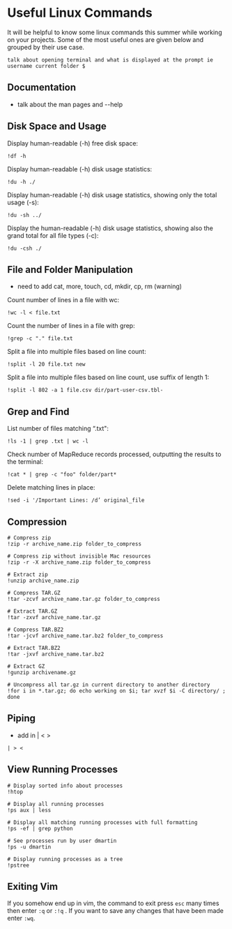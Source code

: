 # Useful Linux Commands

It will be helpful to know some linux commands this summer while working on your projects. Some of the most useful ones are given below and grouped by their use case.

`talk about opening terminal and what is displayed at the prompt ie username current folder $`

## Documentation

* talk about the man pages and --help

## Disk Space and Usage

Display human-readable (-h) free disk space:
```
!df -h
```
Display human-readable (-h) disk usage statistics:
```
!du -h ./
```
Display human-readable (-h) disk usage statistics, showing only the total usage (-s):
```
!du -sh ../
```
Display the human-readable (-h) disk usage statistics, showing also the grand total for all file types (-c):
```
!du -csh ./
```

## File and Folder Manipulation

* need to add cat, more, touch, cd, mkdir, cp, rm (warning)

Count number of lines in a file with wc:
```
!wc -l < file.txt
```
Count the number of lines in a file with grep:
```
!grep -c "." file.txt
```
Split a file into multiple files based on line count:
```
!split -l 20 file.txt new
```
Split a file into multiple files based on line count, use suffix of length 1:
```
!split -l 802 -a 1 file.csv dir/part-user-csv.tbl-
```

## Grep and Find

List number of files matching “.txt":
```
!ls -1 | grep .txt | wc -l
```
Check number of MapReduce records processed, outputting the results to the terminal:
```
!cat * | grep -c "foo" folder/part*
```
Delete matching lines in place:
```
!sed -i '/Important Lines: /d’ original_file
```

## Compression

```
# Compress zip
!zip -r archive_name.zip folder_to_compress

# Compress zip without invisible Mac resources
!zip -r -X archive_name.zip folder_to_compress

# Extract zip
!unzip archive_name.zip

# Compress TAR.GZ
!tar -zcvf archive_name.tar.gz folder_to_compress

# Extract TAR.GZ
!tar -zxvf archive_name.tar.gz

# Compress TAR.BZ2
!tar -jcvf archive_name.tar.bz2 folder_to_compress

# Extract TAR.BZ2
!tar -jxvf archive_name.tar.bz2

# Extract GZ
!gunzip archivename.gz

# Uncompress all tar.gz in current directory to another directory
!for i in *.tar.gz; do echo working on $i; tar xvzf $i -C directory/ ; done
```

## Piping

* add in | < >
```
| > <
```

## View Running Processes

```
# Display sorted info about processes
!htop

# Display all running processes
!ps aux | less

# Display all matching running processes with full formatting
!ps -ef | grep python

# See processes run by user dmartin
!ps -u dmartin

# Display running processes as a tree
!pstree
```

## Exiting Vim

If you somehow end up in vim, the command to exit press `esc` many times then enter `:q` or `:!q` . If you want to save any changes that have been made enter `:wq`.
